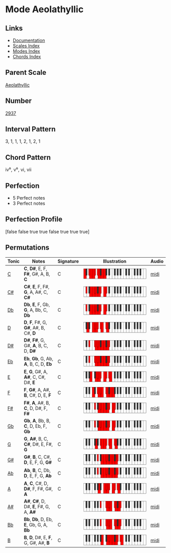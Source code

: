 # Mode Aeolathyllic

## Links

- [Documentation](README.md)
- [Scales Index](Scales.md)
- [Modes Index](Modes.md)
- [Chords Index](Chords.md)

## Parent Scale

[Aeolathyllic](ScaleAeolathyllic.md)

## Number

[2937](https://ianring.com/musictheory/scales/2937)

## Interval Pattern

3, 1, 1, 1, 2, 1, 2, 1

## Chord Pattern

iv⁰, v⁰, vi, vii

## Perfection

- 5 Perfect notes
- 3 Perfect notes

## Perfection Profile

[false false true true false true true true]

## Permutations

| Tonic | Notes | Signature | Illustration | Audio |
|-------|-------|-----------|--------------|-------|
| [C](ModeCNaturalAeolathyllic.md) | **C**, **D#**, E, F, **F#**, G#, A, B, **C** | C | ![CNaturalAeolathyllic](ModeCNaturalAeolathyllic.png) | [midi](https://github.com/edipermadi/music/blob/main/docs/ModeCNaturalAeolathyllic.mid?raw=true) |
| [C#](ModeCSharpAeolathyllic.md) | **C#**, **E**, F, F#, **G**, A, A#, C, **C#** | C | ![CSharpAeolathyllic](ModeCSharpAeolathyllic.png) | [midi](https://github.com/edipermadi/music/blob/main/docs/ModeCSharpAeolathyllic.mid?raw=true) |
| [Db](ModeDFlatAeolathyllic.md) | **Db**, **E**, F, Gb, **G**, A, Bb, C, **Db** | C | ![DFlatAeolathyllic](ModeDFlatAeolathyllic.png) | [midi](https://github.com/edipermadi/music/blob/main/docs/ModeDFlatAeolathyllic.mid?raw=true) |
| [D](ModeDNaturalAeolathyllic.md) | **D**, **F**, F#, G, **G#**, A#, B, C#, **D** | C | ![DNaturalAeolathyllic](ModeDNaturalAeolathyllic.png) | [midi](https://github.com/edipermadi/music/blob/main/docs/ModeDNaturalAeolathyllic.mid?raw=true) |
| [D#](ModeDSharpAeolathyllic.md) | **D#**, **F#**, G, G#, **A**, B, C, D, **D#** | C | ![DSharpAeolathyllic](ModeDSharpAeolathyllic.png) | [midi](https://github.com/edipermadi/music/blob/main/docs/ModeDSharpAeolathyllic.mid?raw=true) |
| [Eb](ModeEFlatAeolathyllic.md) | **Eb**, **Gb**, G, Ab, **A**, B, C, D, **Eb** | C | ![EFlatAeolathyllic](ModeEFlatAeolathyllic.png) | [midi](https://github.com/edipermadi/music/blob/main/docs/ModeEFlatAeolathyllic.mid?raw=true) |
| [E](ModeENaturalAeolathyllic.md) | **E**, **G**, G#, A, **A#**, C, C#, D#, **E** | C | ![ENaturalAeolathyllic](ModeENaturalAeolathyllic.png) | [midi](https://github.com/edipermadi/music/blob/main/docs/ModeENaturalAeolathyllic.mid?raw=true) |
| [F](ModeFNaturalAeolathyllic.md) | **F**, **G#**, A, A#, **B**, C#, D, E, **F** | C | ![FNaturalAeolathyllic](ModeFNaturalAeolathyllic.png) | [midi](https://github.com/edipermadi/music/blob/main/docs/ModeFNaturalAeolathyllic.mid?raw=true) |
| [F#](ModeFSharpAeolathyllic.md) | **F#**, **A**, A#, B, **C**, D, D#, F, **F#** | C | ![FSharpAeolathyllic](ModeFSharpAeolathyllic.png) | [midi](https://github.com/edipermadi/music/blob/main/docs/ModeFSharpAeolathyllic.mid?raw=true) |
| [Gb](ModeGFlatAeolathyllic.md) | **Gb**, **A**, Bb, B, **C**, D, Eb, F, **Gb** | C | ![GFlatAeolathyllic](ModeGFlatAeolathyllic.png) | [midi](https://github.com/edipermadi/music/blob/main/docs/ModeGFlatAeolathyllic.mid?raw=true) |
| [G](ModeGNaturalAeolathyllic.md) | **G**, **A#**, B, C, **C#**, D#, E, F#, **G** | C | ![GNaturalAeolathyllic](ModeGNaturalAeolathyllic.png) | [midi](https://github.com/edipermadi/music/blob/main/docs/ModeGNaturalAeolathyllic.mid?raw=true) |
| [G#](ModeGSharpAeolathyllic.md) | **G#**, **B**, C, C#, **D**, E, F, G, **G#** | C | ![GSharpAeolathyllic](ModeGSharpAeolathyllic.png) | [midi](https://github.com/edipermadi/music/blob/main/docs/ModeGSharpAeolathyllic.mid?raw=true) |
| [Ab](ModeAFlatAeolathyllic.md) | **Ab**, **B**, C, Db, **D**, E, F, G, **Ab** | C | ![AFlatAeolathyllic](ModeAFlatAeolathyllic.png) | [midi](https://github.com/edipermadi/music/blob/main/docs/ModeAFlatAeolathyllic.mid?raw=true) |
| [A](ModeANaturalAeolathyllic.md) | **A**, **C**, C#, D, **D#**, F, F#, G#, **A** | C | ![ANaturalAeolathyllic](ModeANaturalAeolathyllic.png) | [midi](https://github.com/edipermadi/music/blob/main/docs/ModeANaturalAeolathyllic.mid?raw=true) |
| [A#](ModeASharpAeolathyllic.md) | **A#**, **C#**, D, D#, **E**, F#, G, A, **A#** | C | ![ASharpAeolathyllic](ModeASharpAeolathyllic.png) | [midi](https://github.com/edipermadi/music/blob/main/docs/ModeASharpAeolathyllic.mid?raw=true) |
| [Bb](ModeBFlatAeolathyllic.md) | **Bb**, **Db**, D, Eb, **E**, Gb, G, A, **Bb** | C | ![BFlatAeolathyllic](ModeBFlatAeolathyllic.png) | [midi](https://github.com/edipermadi/music/blob/main/docs/ModeBFlatAeolathyllic.mid?raw=true) |
| [B](ModeBNaturalAeolathyllic.md) | **B**, **D**, D#, E, **F**, G, G#, A#, **B** | C | ![BNaturalAeolathyllic](ModeBNaturalAeolathyllic.png) | [midi](https://github.com/edipermadi/music/blob/main/docs/ModeBNaturalAeolathyllic.mid?raw=true) |
